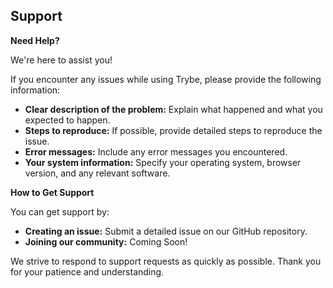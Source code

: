 ## Support

**Need Help?**

We're here to assist you!

If you encounter any issues while using Trybe, please provide the following information:

* **Clear description of the problem:** Explain what happened and what you expected to happen.
* **Steps to reproduce:** If possible, provide detailed steps to reproduce the issue.
* **Error messages:** Include any error messages you encountered.
* **Your system information:** Specify your operating system, browser version, and any relevant software.

**How to Get Support**

You can get support by:

* **Creating an issue:** Submit a detailed issue on our GitHub repository.
* **Joining our community:** Coming Soon!

We strive to respond to support requests as quickly as possible. Thank you for your patience and understanding.
